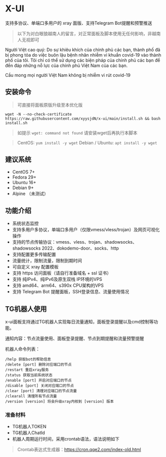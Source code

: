 # X-UI

支持多协议、单端口多用户的 xray 面版、支持Telegram Bot提醒和预警推送

> 以下为对白眼狼越南人的留言，对正常面板及脚本使用无任何影响，非越南人无视即可

Người Việt cao quý: Do sự khiêu khích của chính phủ các bạn, thành phố đã bị phong tỏa do việc buôn lậu bệnh nhân nhiễm vi khuẩn covid-19 vào thành phố của tôi. Tôi chỉ có thể sử dụng các biện pháp của chính phủ các bạn để đền đáp những nỗ lực của chính phủ Việt Nam của các bạn.

Cầu mong mọi người Việt Nam không bị nhiễm vi rút covid-19

## 安装命令

> 可直接将面板原版升级至本优化版

```shell
wget -N --no-check-certificate https://raw.githubusercontent.com/xyysjdN/x-ui/main/install.sh && bash install.sh
```

> 如提示 `wget: command not found` 请安装wget后再执行本脚本

> CentOS: `yum install -y wget` Debian / Ubuntu: `apt install -y wget`

## 建议系统

* CentOS 7+
* Fedora 29+
* Ubuntu 16+
* Debian 9+
* Alpine （未测试）

## 功能介绍

* 系统状态监控
* 支持多用户多协议，单端口多用户（仅限vmess/vless/trojan）及网页可视化操作
* 支持的节点传输协议：vmess、vless、trojan、shadowsocks、shadowsocks 2022、dokodemo-door、socks、http
* 支持配置更多传输配置
* 流量统计，限制流量，限制到期时间
* 可自定义 xray 配置模板
* 支持 https 访问面板（请自行准备域名 + ssl 证书）
* 支持 纯IPv4、纯IPv6及原生双栈 IP环境的VPS
* 支持 amd64、arm64、s390x CPU架构的VPS
* 支持 Telegram Bot 提醒面板，SSH登录信息、流量使用情况

## TG机器人使用

x-ui面板支持通过TG机器人实现每日流量通知，面板登录提醒以及cmd控制等功能。

通知内容：节点流量使用、面板登录提醒、节点到期提醒和流量预警提醒

机器人命令列表：

```
/help 获取bot的帮助信息
/delete [port] 删除对应端口的节点
/restart 重启xray服务
/status 获取当前系统状态
/enable [port] 开启对应端口的节点
/disable [port] 关闭对应端口的节点
/clear [port] 清理对应端口的节点流量
/clearall 清理所有节点流量
/version [version] 将会升级xray内核到 [version] 版本
```

### 准备材料

* TG机器人TOKEN
* TG机器人ChatId
* 机器人周期运行时间，采用crontab语法，语法说明如下

> Crontab表达式生成器：https://cron.qqe2.com/index-old.html
